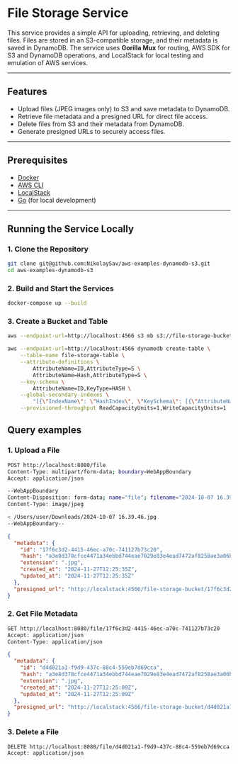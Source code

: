 # File Storage Service

This service provides a simple API for uploading, retrieving, and deleting files. Files are stored in an S3-compatible
storage, and their metadata is saved in DynamoDB. The service uses **Gorilla Mux** for routing, AWS SDK for S3 and
DynamoDB operations, and LocalStack for local testing and emulation of AWS services.

---

## Features

- Upload files (JPEG images only) to S3 and save metadata to DynamoDB.
- Retrieve file metadata and a presigned URL for direct file access.
- Delete files from S3 and their metadata from DynamoDB.
- Generate presigned URLs to securely access files.

---

## Prerequisites

- [Docker](https://www.docker.com/)
- [AWS CLI](https://aws.amazon.com/cli/)
- [LocalStack](https://localstack.cloud/)
- [Go](https://golang.org/) (for local development)

---

## Running the Service Locally

### **1. Clone the Repository**

```bash
git clone git@github.com:NikolaySav/aws-examples-dynamodb-s3.git
cd aws-examples-dynamodb-s3
```

### **2. Build and Start the Services**

```bash
docker-compose up --build
```

### **3. Create a Bucket and Table**

```bash
aws --endpoint-url=http://localhost:4566 s3 mb s3://file-storage-bucket --region us-east-1

aws --endpoint-url=http://localhost:4566 dynamodb create-table \
    --table-name file-storage-table \
    --attribute-definitions \
        AttributeName=ID,AttributeType=S \
        AttributeName=Hash,AttributeType=S \
    --key-schema \
        AttributeName=ID,KeyType=HASH \
    --global-secondary-indexes \
        "[{\"IndexName\": \"HashIndex\", \"KeySchema\": [{\"AttributeName\": \"Hash\", \"KeyType\": \"HASH\"}], \"Projection\": {\"ProjectionType\": \"ALL\"}, \"ProvisionedThroughput\": {\"ReadCapacityUnits\": 1, \"WriteCapacityUnits\": 1}}]" \
    --provisioned-throughput ReadCapacityUnits=1,WriteCapacityUnits=1
```

## Query examples

### **1. Upload a File**

```bash
POST http://localhost:8080/file
Content-Type: multipart/form-data; boundary=WebAppBoundary
Accept: application/json

--WebAppBoundary
Content-Disposition: form-data; name="file"; filename="2024-10-07 16.39.46.jpg"
Content-Type: image/jpeg

< /Users/user/Downloads/2024-10-07 16.39.46.jpg
--WebAppBoundary--
```

```json
{
  "metadata": {
    "id": "17f6c3d2-4415-46ec-a70c-741127b73c20",
    "hash": "a3e8d378cfce4471a34ebbd744eae7029e83e4ead7472af8258ae3a06bae6278",
    "extension": ".jpg",
    "created_at": "2024-11-27T12:25:35Z",
    "updated_at": "2024-11-27T12:25:35Z"
  },
  "presigned_url": "http://localstack:4566/file-storage-bucket/17f6c3d2-4415-46ec-a70c-741127b73c20.jpg?X-Amz-Algorithm=AWS4-HMAC-SHA256&X-Amz-Credential=test%2F20241127%2Fus-east-1%2Fs3%2Faws4_request&X-Amz-Date=20241127T122541Z&X-Amz-Expires=900&X-Amz-SignedHeaders=host&X-Amz-Signature=596e445f7b995fb3f942c1aedc4fcda1f084eb8089ec48cf8d7de22f4a6254ea"
}
```

### **2. Get File Metadata**

```bash
GET http://localhost:8080/file/17f6c3d2-4415-46ec-a70c-741127b73c20
Accept: application/json
Content-Type: application/json
```

```json
{
  "metadata": {
    "id": "d4d021a1-f9d9-437c-88c4-559eb7d69cca",
    "hash": "a3e8d378cfce4471a34ebbd744eae7029e83e4ead7472af8258ae3a06bae6278",
    "extension": ".jpg",
    "created_at": "2024-11-27T12:25:09Z",
    "updated_at": "2024-11-27T12:25:09Z"
  },
  "presigned_url": "http://localstack:4566/file-storage-bucket/d4d021a1-f9d9-437c-88c4-559eb7d69cca.jpg?X-Amz-Algorithm=AWS4-HMAC-SHA256&X-Amz-Credential=test%2F20241127%2Fus-east-1%2Fs3%2Faws4_request&X-Amz-Date=20241127T122519Z&X-Amz-Expires=900&X-Amz-SignedHeaders=host&X-Amz-Signature=51fa2dc2db812ec528213376abd5690a901c296fd6263b5d7423b9ea0efde515"
}
```

### **3. Delete a File**

```bash
DELETE http://localhost:8080/file/d4d021a1-f9d9-437c-88c4-559eb7d69cca
Accept: application/json
```
